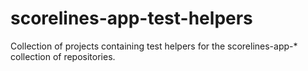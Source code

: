 # scorelines-app-test-helpers

Collection of projects containing test helpers for the scorelines-app-* collection of repositories.